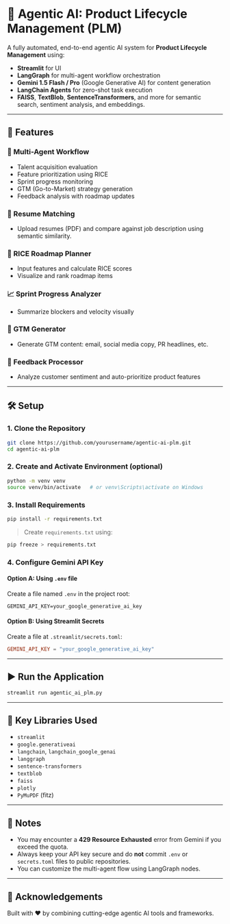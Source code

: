 # 🤖 Agentic AI: Product Lifecycle Management (PLM)

A fully automated, end-to-end agentic AI system for **Product Lifecycle Management** using:
- **Streamlit** for UI
- **LangGraph** for multi-agent workflow orchestration
- **Gemini 1.5 Flash / Pro** (Google Generative AI) for content generation
- **LangChain Agents** for zero-shot task execution
- **FAISS**, **TextBlob**, **SentenceTransformers**, and more for semantic search, sentiment analysis, and embeddings.

---

## 🚀 Features

### 🧠 Multi-Agent Workflow
- Talent acquisition evaluation
- Feature prioritization using RICE
- Sprint progress monitoring
- GTM (Go-to-Market) strategy generation
- Feedback analysis with roadmap updates

### 📄 Resume Matching
- Upload resumes (PDF) and compare against job description using semantic similarity.

### 🧮 RICE Roadmap Planner
- Input features and calculate RICE scores
- Visualize and rank roadmap items

### 📈 Sprint Progress Analyzer
- Summarize blockers and velocity visually

### 🚀 GTM Generator
- Generate GTM content: email, social media copy, PR headlines, etc.

### 💬 Feedback Processor
- Analyze customer sentiment and auto-prioritize product features

---

## 🛠️ Setup

### 1. Clone the Repository

```bash
git clone https://github.com/yourusername/agentic-ai-plm.git
cd agentic-ai-plm
```

### 2. Create and Activate Environment (optional)

```bash
python -m venv venv
source venv/bin/activate   # or venv\Scripts\activate on Windows
```

### 3. Install Requirements

```bash
pip install -r requirements.txt
```

> Create `requirements.txt` using:
```bash
pip freeze > requirements.txt
```

### 4. Configure Gemini API Key

#### Option A: Using `.env` file

Create a file named `.env` in the project root:

```dotenv
GEMINI_API_KEY=your_google_generative_ai_key
```

#### Option B: Using Streamlit Secrets

Create a file at `.streamlit/secrets.toml`:

```toml
GEMINI_API_KEY = "your_google_generative_ai_key"
```

---

## ▶️ Run the Application

```bash
streamlit run agentic_ai_plm.py
```

---

## 🧩 Key Libraries Used

- `streamlit`
- `google.generativeai`
- `langchain`, `langchain_google_genai`
- `langgraph`
- `sentence-transformers`
- `textblob`
- `faiss`
- `plotly`
- `PyMuPDF` (fitz)

---

## 📌 Notes

- You may encounter a **429 Resource Exhausted** error from Gemini if you exceed the quota.
- Always keep your API key secure and do **not** commit `.env` or `secrets.toml` files to public repositories.
- You can customize the multi-agent flow using LangGraph nodes.

---

## 🙏 Acknowledgements

Built with ❤️ by combining cutting-edge agentic AI tools and frameworks.